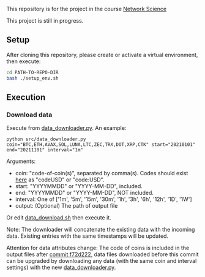 This repository is for the project in the course [Network Science](https://www.ifi.uzh.ch/en/bdlt/Teaching/Network-Science.html)

This project is still in progress.


## Setup
After cloning this repository, please create or activate a virtual environment, then execute:
```bash
cd PATH-TO-REPO-DIR
bash ./setup_env.sh
```

## Execution
### Download data
Execute from [data_downloader.py](src/data_downloader.py). An example:
```python3
python src/data_downloader.py coin="BTC,ETH,AVAX,SOL,LUNA,LTC,ZEC,TRX,DOT,XRP,CTK" start="20210101" end="20211101" interval="1m"
```
Arguments:
- coin: "code-of-coin(s)", separated by comma(s). Codes should exist [here](https://api-pub.bitfinex.com/v2/conf/pub:list:pair:exchange) as "codeUSD" or "code:USD".
- start: "YYYYMMDD" or "YYYY-MM-DD", included.
- end: "YYYYMMDD" or "YYYY-MM-DD", NOT included.
- interval: One of ['1m', '5m', '15m', '30m', '1h', '3h', '6h', '12h', '1D', '1W']
- output: (Optional) The path of output file

Or edit [data_download.sh](./data_download.sh) then execute it.

Note: The downloader will concatenate the existing data with the incoming data. Existing entries with the same timestamps will be updated.

Attention for data attributes change: The code of coins is included in the output files after [commit f72d222](https://github.com/codingFerryman/crypto_market_hierarchy_structure/tree/f72d2225edaabeeee33009772324624339e49b8b), data files downloaded before this commit can be upgraded by downloading any data (with the same coin and interval settings) with the new [data_downloader.py](src/data_downloader.py).




